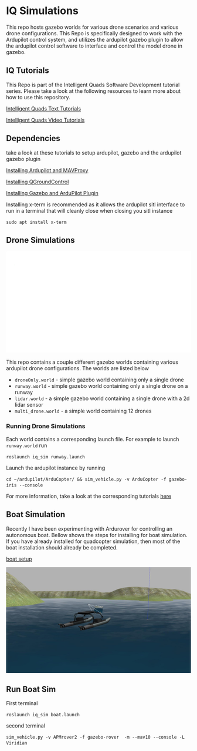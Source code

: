 # IQ Simulations

This repo hosts gazebo worlds for various drone scenarios and various drone configurations. This Repo is specifically designed to work with the Ardupilot control system, and utilizes the ardupilot gazebo plugin to allow the ardupilot control software to interface and control the model drone in gazebo. 

## IQ Tutorials
This Repo is part of the Intelligent Quads Software Development tutorial series. Please take a look at the following resources to learn more about how to use this repository.

[Intelligent Quads Text Tutorials](https://github.com/Intelligent-Quads/iq_tutorials)

[Intelligent Quads Video Tutorials](https://www.youtube.com/channel/UCuZy0c-uvSJglnZfQC0-uaQ)


## Dependencies 

take a look at these tutorials to setup ardupilot, gazebo and the ardupilot gazebo plugin 

[Installing Ardupilot and MAVProxy](https://github.com/Intelligent-Quads/iq_tutorials/blob/master/Installing_Ardupilot.md)

[Installing QGroundControl](https://github.com/Intelligent-Quads/iq_tutorials/blob/master/installing_qgc.md)

[Installing Gazebo and ArduPilot Plugin](https://github.com/Intelligent-Quads/iq_tutorials/blob/master/installing_gazebo_arduplugin.md)

Installing x-term is recommended as it allows the ardupilot sitl interface to run in a terminal that will cleanly close when closing you sitl instance
```
sudo apt install x-term
```

## Drone Simulations 

![runway world](docs/imgs/runway_world.png)

This repo contains a couple different gazebo worlds containing various ardupilot drone configurations. The worlds are listed below 

- `droneOnly.world` - simple gazebo world containing only a single drone
- `runway.world` - simple gazebo world containing only a single drone on a runway
- `lidar.world` - a simple gazebo world containing a single drone with a 2d lidar sensor
- `multi_drone.world` - a simple world containing 12 drones  

### Running Drone Simulations 

Each world contains a corresponding launch file. For example to launch `runway.world` run
```
roslaunch iq_sim runway.launch
``` 
Launch the ardupilot instance by running 
```
cd ~/ardupilot/ArduCopter/ && sim_vehicle.py -v ArduCopter -f gazebo-iris --console
``` 
For more information, take a look at the corresponding tutorials [here](https://github.com/Intelligent-Quads/iq_tutorials)

## Boat Simulation

Recently I have been experimenting with Ardurover for controlling an autonomous boat. Bellow shows the steps for installing for boat simulation. If you have already installed for quadcopter simulation, then most of the boat installation should already be completed. 

[boat setup](docs/boat_setup.md)

![river world](docs/imgs/river_world.jpg)

## Run Boat Sim 

First terminal 
```
roslaunch iq_sim boat.launch
```
second terminal
```
sim_vehicle.py -v APMrover2 -f gazebo-rover  -m --mav10 --console -L Viridian
```
